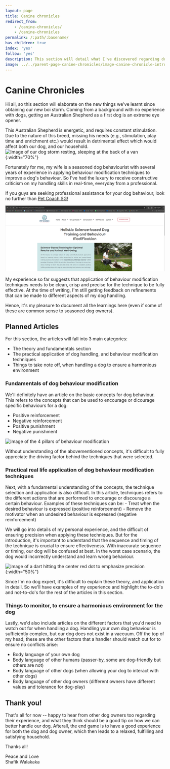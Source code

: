 ```yaml
---
layout: page
title: Canine chronicles
redirect_from: 
    - /canine-chronicles/
    - /canine-chronicles
permalink: /:path/:basename/
has_children: true 
index: 'yes'
follow: 'yes'
description: This section will detail what I've discovered regarding dog behaviour as we go through my journey of becoming a responsible dog owner :D. Read on to check out tips, tricks and common mistakes that will allow you to become a better dog handler!
image: ../../parent-page-canine-chronicles/image-canine-chronicle-intro.png
---
```



# Canine Chronicles
Hi all, so this section will elaborate on the new things we've learnt since obtaining our new boi storm.
Coming from a background with no experience with dogs, getting an Australian Shepherd as a first dog is an extreme eye opener.

<!-- ![image indicating that I have no experience. A form of me checking the "No experience" checkbox](https://media.licdn.com/dms/image/C5612AQGtaq1cSdJCZg/article-cover_image-shrink_600_2000/0/1520145702068?e=2147483647&v=beta&t=HqVOsiiGTOAusDRqNWWC7Qbgo1U_QxJYonRT9XawvJg){:width="50%"}  -->

This Australian Shepherd is energetic, and requires constant stimulation. Due to the nature of this breed, missing his needs (e.g., stimulation, play time and enrichment etc.) would result in detrimental effect which would affect both our dog, and our household.
![Image of our dog storm resting, sleeping at the back of a van](../../parent-page-canine-chronicles/image-storm-sleeping-in-nvan.jpeg){:width="70%"}

Fortunately for me, my wife is a seasoned dog behaviourist with several years of experience in applying behaviour modification techniques to improve a dog's behaviour. So I've had the luxury to receive constructive criticism on my handling skills in real-time, everyday from a professional.

If you guys are seeking professional assistance for your dog behaviour, look no further than [Pet Coach SG!](https://petcoach.sg)

![Image of pet coach SG training approach, for dog owners whom are interested in training dogs](/parent-page-canine-chronicles/image-petcoach-sg-training-approach.png)

My experience so far suggests that application of behaviour modification techniques needs to be clean, crisp and precise for the technique to be fully effective. At the time of writing, I'm still getting feedback on refinements that can be made to different aspects of my dog handling.

Hence, it's my pleasure to document all the learnings here (even if some of these are common sense to seasoned dog owners).

## Planned Articles

For this section, the articles will fall into 3 main categories:
- The theory and fundamentals section
- The practical application of dog handling, and behaviour modification techniques
- Things to take note off, when handling a dog to ensure a harmonious environment

### Fundamentals of dog behaviour modification
We'll definitely have an article on the basic concepts for dog behaviour. This refers to the concepts that can be used to encourage or dicourage specific behaviours for a dog:
- Positive reinforcement
- Negative reinforcement
- Positive punishment
- Negative punishment

![image of the 4 pillars of behaviour modification](https://www.zoofit.net/wp-content/uploads/2015/11/operant-conditioning-quadrants-269x225.jpg)

Without understanding of the abovementioned concepts, it's difficult to fully appreciate the driving factor behind the techniques that were selected.

### Practical real life application of dog behaviour modification techniques

Next, with a fundamental understanding of the concepts, the technique selection and application is also difficult. In this article, techniques refers to the different actions that are performed to encourage or discourage a certain behaviour. Examples of these techniques can be:
    - Treat when the desired behaviour is expressed (positive reinforcement)
    - Remove the motivator when an undesired behaviour is expressed (negative reinforcement)

We will go into details of my personal experience, and the difficult of ensuring precision when applying these techniques. But for the introduction, it's important to understand that the sequence and timing of the technique is crucial to ensure effectiveness. With inaccurate sequence or timing, our dog will be confused at best. In the worst case scenario, the dog would incorrectly understand and learn wrong behaviour.

![image of a dart hitting the center red dot to emphasize precision](https://www.thoughtco.com/thmb/I5cL2do487V73TIGmEAI7CLmIys=/1500x0/filters:no_upscale():max_bytes(150000):strip_icc()/GettyImages-958882058-ea61bbe62a594754b80a23a6fe150aae.jpg){:width="50%"}

Since I'm no dog expert, it's difficult to explain these theory, and application in detail. So we'll have examples of my experience and highlight the to-do's and not-to-do's for the rest of the articles in this section. 

### Things to monitor, to ensure a harmonious environment for the dog

Lastly, we'd also include articles on the different factors that you'd need to watch out for when handling a dog. Handling your own dog behaviour is sufficiently complex, but our dog does not exist in a vaccuum. Off the top of my head, these are the other factors that a handler should watch out for to ensure no conflicts arise:
- Body language of your own dog
- Body language of other humans (passer-by, some are dog-friendly but others are not)
- Body language of other dogs (when allowing your dog to interact with other dogs)
- Body language of other dog owners (different owners have different values and tolerance for dog-play)

## Thank you!

That's all for now -- happy to hear from other dog owners too regarding their experience, and what they think should be a good tip on how we can better handle our dog. Afterall, the end game is to have a good experience for both the dog and dog owner, which then leads to a relaxed, fulfilling and satisfying household.

Thanks all!

Peace and Love<br>
Shafik Walakaka

